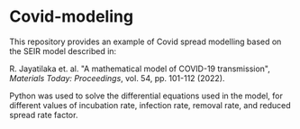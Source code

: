 # Covid-modeling

This repository provides an example of Covid
spread modelling based on the SEIR model described in:

R. Jayatilaka et. al. "A mathematical model of COVID-19 transmission", *Materials Today: Proceedings*, vol. 54, pp. 101-112 (2022).

Python was used to solve the differential equations used in the model, for different values of incubation rate, infection rate, removal rate, and reduced spread rate factor.

